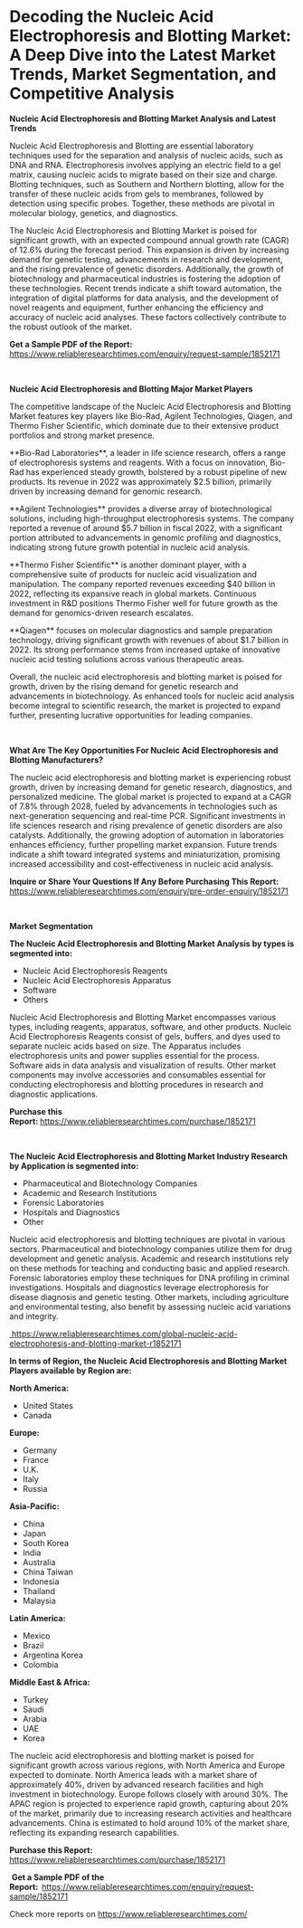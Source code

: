<p><h1>Decoding the Nucleic Acid Electrophoresis and Blotting Market: A Deep Dive into the Latest Market Trends, Market Segmentation, and Competitive Analysis</h1></p><p><strong>Nucleic Acid Electrophoresis and Blotting Market Analysis and Latest Trends</strong></p>
<p><p>Nucleic Acid Electrophoresis and Blotting are essential laboratory techniques used for the separation and analysis of nucleic acids, such as DNA and RNA. Electrophoresis involves applying an electric field to a gel matrix, causing nucleic acids to migrate based on their size and charge. Blotting techniques, such as Southern and Northern blotting, allow for the transfer of these nucleic acids from gels to membranes, followed by detection using specific probes. Together, these methods are pivotal in molecular biology, genetics, and diagnostics.</p><p>The Nucleic Acid Electrophoresis and Blotting Market is poised for significant growth, with an expected compound annual growth rate (CAGR) of 12.6% during the forecast period. This expansion is driven by increasing demand for genetic testing, advancements in research and development, and the rising prevalence of genetic disorders. Additionally, the growth of biotechnology and pharmaceutical industries is fostering the adoption of these technologies. Recent trends indicate a shift toward automation, the integration of digital platforms for data analysis, and the development of novel reagents and equipment, further enhancing the efficiency and accuracy of nucleic acid analyses. These factors collectively contribute to the robust outlook of the market.</p></p>
<p><strong>Get a Sample PDF of the Report:&nbsp;</strong> <a href="https://www.reliableresearchtimes.com/enquiry/request-sample/1852171?utm_campaign=1420&utm_medium=2&utm_source=Github&utm_content=ia&utm_term=07012025&utm_id=nucleic-acid-electrophoresis-and-blotting">https://www.reliableresearchtimes.com/enquiry/request-sample/1852171</a></p>
<p>&nbsp;</p>
<p><strong>Nucleic Acid Electrophoresis and Blotting Major Market Players</strong></p>
<p><p>The competitive landscape of the Nucleic Acid Electrophoresis and Blotting Market features key players like Bio-Rad, Agilent Technologies, Qiagen, and Thermo Fisher Scientific, which dominate due to their extensive product portfolios and strong market presence.</p><p>**Bio-Rad Laboratories**, a leader in life science research, offers a range of electrophoresis systems and reagents. With a focus on innovation, Bio-Rad has experienced steady growth, bolstered by a robust pipeline of new products. Its revenue in 2022 was approximately $2.5 billion, primarily driven by increasing demand for genomic research.</p><p>**Agilent Technologies** provides a diverse array of biotechnological solutions, including high-throughput electrophoresis systems. The company reported a revenue of around $5.7 billion in fiscal 2022, with a significant portion attributed to advancements in genomic profiling and diagnostics, indicating strong future growth potential in nucleic acid analysis.</p><p>**Thermo Fisher Scientific** is another dominant player, with a comprehensive suite of products for nucleic acid visualization and manipulation. The company reported revenues exceeding $40 billion in 2022, reflecting its expansive reach in global markets. Continuous investment in R&D positions Thermo Fisher well for future growth as the demand for genomics-driven research escalates.</p><p>**Qiagen** focuses on molecular diagnostics and sample preparation technology, driving significant growth with revenues of about $1.7 billion in 2022. Its strong performance stems from increased uptake of innovative nucleic acid testing solutions across various therapeutic areas.</p><p>Overall, the nucleic acid electrophoresis and blotting market is poised for growth, driven by the rising demand for genetic research and advancements in biotechnology. As enhanced tools for nucleic acid analysis become integral to scientific research, the market is projected to expand further, presenting lucrative opportunities for leading companies.</p></p>
<p>&nbsp;</p>
<p><strong>What Are The Key Opportunities For Nucleic Acid Electrophoresis and Blotting Manufacturers?</strong></p>
<p><p>The nucleic acid electrophoresis and blotting market is experiencing robust growth, driven by increasing demand for genetic research, diagnostics, and personalized medicine. The global market is projected to expand at a CAGR of 7.8% through 2028, fueled by advancements in technologies such as next-generation sequencing and real-time PCR. Significant investments in life sciences research and rising prevalence of genetic disorders are also catalysts. Additionally, the growing adoption of automation in laboratories enhances efficiency, further propelling market expansion. Future trends indicate a shift toward integrated systems and miniaturization, promising increased accessibility and cost-effectiveness in nucleic acid analysis.</p></p>
<p><strong>Inquire or Share Your Questions If Any Before Purchasing This Report:</strong> <a href="https://www.reliableresearchtimes.com/enquiry/pre-order-enquiry/1852171?utm_campaign=1420&utm_medium=2&utm_source=Github&utm_content=ia&utm_term=07012025&utm_id=nucleic-acid-electrophoresis-and-blotting">https://www.reliableresearchtimes.com/enquiry/pre-order-enquiry/1852171</a></p>
<p>&nbsp;</p>
<p><strong>Market Segmentation</strong></p>
<p><strong>The Nucleic Acid Electrophoresis and Blotting Market Analysis by types is segmented into:</strong></p>
<p><ul><li>Nucleic Acid Electrophoresis Reagents</li><li>Nucleic Acid Electrophoresis Apparatus</li><li>Software</li><li>Others</li></ul></p>
<p><p>Nucleic Acid Electrophoresis and Blotting Market encompasses various types, including reagents, apparatus, software, and other products. Nucleic Acid Electrophoresis Reagents consist of gels, buffers, and dyes used to separate nucleic acids based on size. The Apparatus includes electrophoresis units and power supplies essential for the process. Software aids in data analysis and visualization of results. Other market components may involve accessories and consumables essential for conducting electrophoresis and blotting procedures in research and diagnostic applications.</p></p>
<p><strong>Purchase this Report:&nbsp;</strong><a href="https://www.reliableresearchtimes.com/purchase/1852171?utm_campaign=1420&utm_medium=2&utm_source=Github&utm_content=ia&utm_term=07012025&utm_id=nucleic-acid-electrophoresis-and-blotting">https://www.reliableresearchtimes.com/purchase/1852171</a></p>
<p>&nbsp;</p>
<p><strong>The Nucleic Acid Electrophoresis and Blotting Market Industry Research by Application is segmented into:</strong></p>
<p><ul><li>Pharmaceutical and Biotechnology Companies</li><li>Academic and Research Institutions</li><li>Forensic Laboratories</li><li>Hospitals and Diagnostics</li><li>Other</li></ul></p>
<p><p>Nucleic acid electrophoresis and blotting techniques are pivotal in various sectors. Pharmaceutical and biotechnology companies utilize them for drug development and genetic analysis. Academic and research institutions rely on these methods for teaching and conducting basic and applied research. Forensic laboratories employ these techniques for DNA profiling in criminal investigations. Hospitals and diagnostics leverage electrophoresis for disease diagnosis and genetic testing. Other markets, including agriculture and environmental testing, also benefit by assessing nucleic acid variations and integrity.</p></p>
<p><a href="https://www.reliableresearchtimes.com/global-nucleic-acid-electrophoresis-and-blotting-market-r1852171?utm_campaign=1420&utm_medium=2&utm_source=Github&utm_content=ia&utm_term=07012025&utm_id=nucleic-acid-electrophoresis-and-blotting">&nbsp;https://www.reliableresearchtimes.com/global-nucleic-acid-electrophoresis-and-blotting-market-r1852171</a></p>
<p><strong>In terms of Region, the Nucleic Acid Electrophoresis and Blotting Market Players available by Region are:</strong></p>
<p>
    <p> <strong> North America: </strong>
        <ul>
            <li>United States</li>
            <li>Canada</li>
        </ul>
        </p> 
    <p> <strong> Europe: </strong>
        <ul>
            <li>Germany</li>
            <li>France</li>
            <li>U.K.</li>
            <li>Italy</li>
            <li>Russia</li>
        </ul>
        </p> 
    <p> <strong> Asia-Pacific: </strong>
        <ul>
            <li>China</li>
            <li>Japan</li>
            <li>South Korea</li>
            <li>India</li>
            <li>Australia</li>
            <li>China Taiwan</li>
            <li>Indonesia</li>
            <li>Thailand</li>
            <li>Malaysia</li>
        </ul>
        </p> 
    <p> <strong> Latin America: </strong>
        <ul>
            <li>Mexico</li>
            <li>Brazil</li>
            <li>Argentina Korea</li>
            <li>Colombia</li>
        </ul>
        </p> 
    <p> <strong> Middle East & Africa: </strong>
        <ul>
            <li>Turkey</li>
            <li>Saudi</li>
            <li>Arabia</li>
            <li>UAE</li>
            <li>Korea</li>
        </ul>
    </p>
    </p>
<p><p>The nucleic acid electrophoresis and blotting market is poised for significant growth across various regions, with North America and Europe expected to dominate. North America leads with a market share of approximately 40%, driven by advanced research facilities and high investment in biotechnology. Europe follows closely with around 30%. The APAC region is projected to experience rapid growth, capturing about 20% of the market, primarily due to increasing research activities and healthcare advancements. China is estimated to hold around 10% of the market share, reflecting its expanding research capabilities.</p></p>
<p><strong>Purchase this Report: </strong><a href="https://www.reliableresearchtimes.com/purchase/1852171?utm_campaign=1420&utm_medium=2&utm_source=Github&utm_content=ia&utm_term=07012025&utm_id=nucleic-acid-electrophoresis-and-blotting">https://www.reliableresearchtimes.com/purchase/1852171</a></p>
<p>&nbsp;<strong>Get a Sample PDF of the Report:&nbsp;&nbsp;</strong><a href="https://www.reliableresearchtimes.com/enquiry/request-sample/1852171?utm_campaign=1420&utm_medium=2&utm_source=Github&utm_content=ia&utm_term=07012025&utm_id=nucleic-acid-electrophoresis-and-blotting">https://www.reliableresearchtimes.com/enquiry/request-sample/1852171</a></p>
<p><strong></strong></p>
<p>Check more reports on <a href="https://www.reliableresearchtimes.com/?utm_campaign=1420&utm_medium=2&utm_source=Github&utm_content=ia&utm_term=07012025&utm_id=nucleic-acid-electrophoresis-and-blotting">https://www.reliableresearchtimes.com/</a></p>